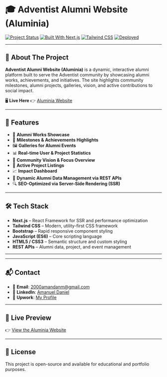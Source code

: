 # 🎓 Adventist Alumni Website (Aluminia)

[![Project Status](https://img.shields.io/badge/status-active-brightgreen?style=for-the-badge)](https://abedevsaga.github.io/waa-aluminia/)
[![Built With Next.js](https://img.shields.io/badge/Built%20With-Next.js-blue?style=for-the-badge)](https://nextjs.org/)
[![Tailwind CSS](https://img.shields.io/badge/Styled%20With-TailwindCSS-38bdf8?style=for-the-badge)](https://tailwindcss.com/)
[![Deployed](https://img.shields.io/badge/Live%20Demo-Available-brightgreen?style=for-the-badge)](https://abedevsaga.github.io/waa-aluminia/)

---

## 📖 About The Project

**Adventist Alumni Website (Aluminia)** is a dynamic, interactive alumni platform built to serve the Adventist community by showcasing alumni works, achievements, and initiatives. The site highlights community milestones, alumni projects, galleries, vision, and active contributions to social impact.

🖥️ **Live Here** 👉 [Aluminia Website](https://abedevsaga.github.io/waa-aluminia/)

---

## 📌 Features

- 📸 **Alumni Works Showcase**
- 🎯 **Milestones & Achievements Highlights**
- 🖼️ **Galleries for Alumni Events**
- 📊 **Real-time User & Project Statistics**
- 📌 **Community Vision & Focus Overview**
- 🤝 **Active Project Listings**
- 📈 **Impact Dashboard**
- 📄 **Dynamic Alumni Data Management via REST APIs**
- 🔍 **SEO-Optimized via Server-Side Rendering (SSR)**

---

## 🛠️ Tech Stack

- **Next.js** – React Framework for SSR and performance optimization  
- **Tailwind CSS** – Modern, utility-first CSS framework  
- **Bootstrap** – Rapid responsive component styling  
- **JavaScript (ES6)** – Core scripting language  
- **HTML5 / CSS3** – Semantic structure and custom styling  
- **REST APIs** – Alumni data, project, and event management  

---

---

## 📬 Contact

- 📧 **Email**: 2000amandanm@gmail.com  
- 🔗 **LinkedIn**: [Amanuel Daniel](https://linkedin.com/in/amanuel-daniel-4573b1309/)  
- 💼 **Upwork**: [My Profile](https://www.upwork.com/freelancers/~014e7dc7fe05aa7131)

---

## 🚀 Live Preview

👉 [View the Aluminia Website](https://abedevsaga.github.io/waa-aluminia/)

---

## 📌 License

This project is open-source and available for educational and portfolio purposes.

